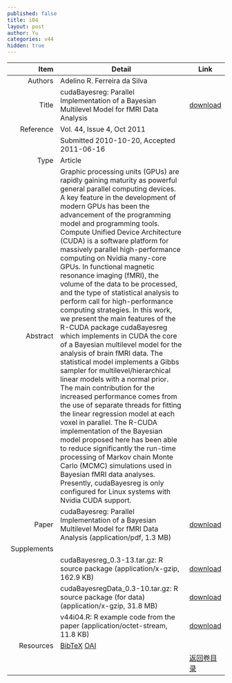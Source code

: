 ```yaml
---
published: false
title: i04
layout: post
author: Yu
categories: v44
hidden: true
---
```


| Item | Detail | Link |
|---:|---|---|
| Authors | Adelino R. Ferreira da Silva| |
| Title |cudaBayesreg: Parallel Implementation of a Bayesian Multilevel Model for fMRI Data Analysis | [download](http://www.jstatsoft.org/v44/i04/paper) |
| Reference |Vol. 44, Issue 4, Oct 2011 | |
| | Submitted 2010-10-20, Accepted 2011-06-16| | 
| Type | Article| |
| Abstract | Graphic processing units (GPUs) are rapidly gaining maturity as powerful general parallel computing devices. A key feature in the development of modern GPUs has been the advancement of the programming model and programming tools. Compute Unified Device Architecture (CUDA) is a software platform for massively parallel high-performance computing on Nvidia many-core GPUs. In functional magnetic resonance imaging (fMRI), the volume of the data to be processed, and the type of statistical analysis to perform call for high-performance computing strategies. In this work, we present the main features of the R-CUDA package cudaBayesreg which implements in CUDA the core of a Bayesian multilevel model for the analysis of brain fMRI data. The statistical model implements a Gibbs sampler for multilevel/hierarchical linear models with a normal prior. The main contribution for the increased performance comes from the use of separate threads for fitting the linear regression model at each voxel in parallel. The R-CUDA implementation of the Bayesian model proposed here has been able to reduce significantly the run-time processing of Markov chain Monte Carlo (MCMC) simulations used in Bayesian fMRI data analyses. Presently, cudaBayesreg is only configured for Linux systems with Nvidia CUDA support.| |
| Paper | cudaBayesreg: Parallel Implementation of a Bayesian Multilevel Model for fMRI Data Analysis  (application/pdf, 1.3 MB)| [download](http://www.jstatsoft.org/v44/i04/paper) |
| Supplements | | |
| |cudaBayesreg_0.3-13.tar.gz:     R source package  (application/x-gzip, 162.9 KB)|  [download](http://www.jstatsoft.org/v44/i04/supp/1) |
| |cudaBayesregData_0.3-10.tar.gz: R source package (for data)  (application/x-gzip, 31.8 MB)|  [download](http://www.jstatsoft.org/v44/i04/supp/2) |
| |v44i04.R:                       R example code from the paper  (application/octet-stream, 11.8 KB)|  [download](http://www.jstatsoft.org/v44/i04/supp/3) |
| Resources | [BibTeX](http://www.jstatsoft.org/v44/i04/bibtex) [OAI](http://www.jstatsoft.org/oai?verb=GetRecord&identifier=oai.jstatsoft/v44/i04&prefix=oai_dc)| |
| |  | [返回卷目录]({{site.baseurl}}/volume/v44.html) |